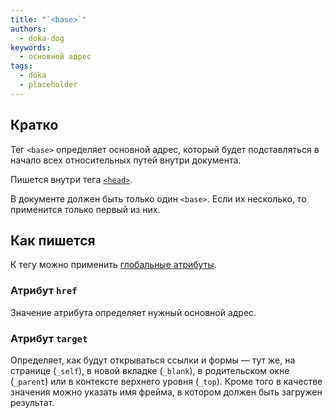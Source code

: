 ```yaml
---
title: "`<base>`"
authors:
  - doka-dog
keywords:
  - основной адрес
tags:
  - doka
  - placeholder
---
```


## Кратко

Тег `<base>` определяет основной адрес, который будет подставляться в начало всех относительных путей внутри документа.

Пишется внутри тега [`<head>`](/html/head/).

В документе должен быть только один `<base>`. Если их несколько, то применится только первый из них.

## Как пишется

К тегу можно применить [глобальные атрибуты](/html/global-attrs/).

### Атрибут `href`

Значение атрибута определяет нужный основной адрес.

### Атрибут `target`

Определяет, как будут открываться ссылки и формы — тут же, на странице (`_self`), в новой вкладке (`_blank`), в родительском окне (`_parent`) или в контексте верхнего уровня (`_top`). Кроме того в качестве значения можно указать имя фрейма, в котором должен быть загружен результат.

